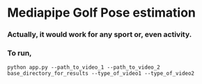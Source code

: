 # Mediapipe Golf Pose estimation

### Actually, it would work for any sport or, even activity.

### To run,

<code>python app.py --path_to_video_1 --path_to_video_2 base_directory_for_results --type_of_video1 --type_of_video2</code>
